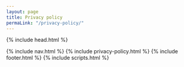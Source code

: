 ```yaml
---
layout: page
title: Privacy policy
permaLink: "/privacy-policy/"
---
```


<!DOCTYPE html>
<html lang="en">

{% include head.html %}

<body id="page-top">
  {% include nav.html %}
  {% include privacy-policy.html %}
  {% include footer.html %}
  {% include scripts.html %}
</body>

</html>